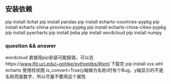 ## 安装依赖
  pip install itchat
  pip install pandas
  pip install echarts-countries-pypkg
  pip install echarts-china-provinces-pypkg
  pip install echarts-china-cities-pypkg
  pip install pyecharts
  pip install jieba
  pip install wordcloud
  pip install numpy

### question && answer
  wordcloud 直接用pip安装可能报错，可以去https://www.lfd.uci.edu/~gohlke/pythonlibs/#lxml 下载完  pip install xxx.whl
  echarts 使用柱状图 is_convert=True(y轴做为名称)时有个Bug，y轴显示的不是名称而是数字，所以尽量不要用这个属性
  